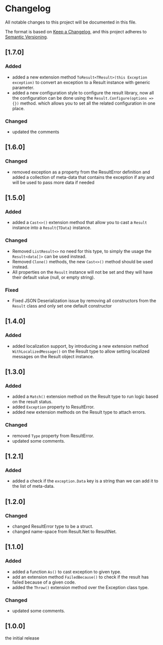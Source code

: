 # Changelog

All notable changes to this project will be documented in this file.

The format is based on [Keep a Changelog](https://keepachangelog.com/en/1.0.0/),
and this project adheres to [Semantic Versioning](https://semver.org/spec/v2.0.0.html).

## [1.7.0]

### Added

- added a new extension method `ToResult<TResult>(this Exception exception)` to convert an exception to a Result instance with generic parameter.
- added a new configuration style to configure the result library, now all the configuration can be done using the `Result.Configure(options => {})` method. which allows you to set all the related configuration in one place.

### Changed

- updated the comments

## [1.6.0]

### Changed
- removed exception as a property from the ResultError definition and added a collection of meta-data that contains the exception if any and will be used to pass more data if needed

## [1.5.0]

### Added

- added a `Cast<>()` extension method that allow you to cast a `Result` instance into a `Result{TData}` instance.

### Changed

- Removed `ListResult<>` no need for this type, to simply the usage the `Result<data[]>` can be used instead.
- Removed `Clone()` methods, the new `Cast<>()` method should be used instead.
- All properties on the `Result` instance will not be set and they will have their default value (null, or empty string).

### Fixed

- Fixed JSON Deserialization issue by removing all constructors from the `Result` class and only set one default constructor 

## [1.4.0]

### Added

- added localization support, by introducing a new extension method `WithLocalizedMessage()` on the Result type to allow setting localized messages on the Result object instance.

## [1.3.0]

### Added

- added a `Match()` extension method on the Result type to run logic based on the result status.
- added `Exception` property to ResultError.
- added new extension methods on the Result type to attach errors.

### Changed

- removed `Type` property from ResultError.
- updated some comments.

## [1.2.1]

### Added

- added a check if the `exception.Data` key is a string than we can add it to the list of meta-data.

## [1.2.0]

### Changed

- changed ResultError type to be a struct.
- changed name-space from Result.Net to ResultNet.

## [1.1.0]

### Added

- added a function `As()` to cast exception to given type.
- add an extension method `FailedBecause()` to check if the result has failed because of a given code.
- added the `Throw()` extension method over the Exception class type.

### Changed

- updated some comments.

## [1.0.0]

the initial release
